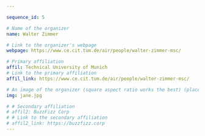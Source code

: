 ```yaml
---

sequence_id: 5

# Name of the organizer
name: Walter Zimmer

# Link to the organizer's webpage
webpage: https://www.ce.cit.tum.de/air/people/walter-zimmer-msc/

# Primary affiliation
affil: Technical University of Munich
# Link to the primary affiliation
affil_link: https://www.ce.cit.tum.de/air/people/walter-zimmer-msc/

# An image of the organizer (square aspect ratio works the best) (place in the `assets/img/organizers` directory)
img: jane.jpg

# # Secondary affiliation
# affil2: BuzzFizz Corp
# # Link to the secondary affiliation
# affil2_link: https://buzzfizz.corp
---
```

